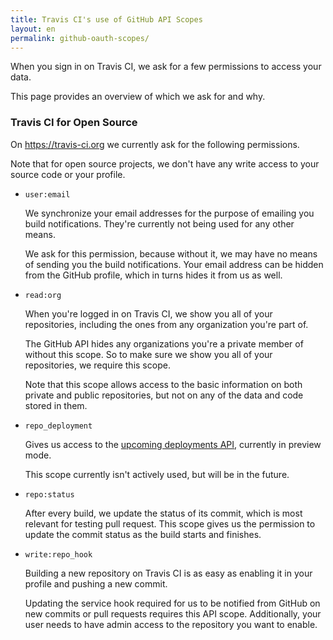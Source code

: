 ```yaml
---
title: Travis CI's use of GitHub API Scopes
layout: en
permalink: github-oauth-scopes/
---
```

When you sign in on Travis CI, we ask for a few permissions to access your data.

This page provides an overview of which we ask for and why.

### Travis CI for Open Source

On <https://travis-ci.org> we currently ask for the following permissions.

Note that for open source projects, we don't have any write access to your
source code or your profile.

* `user:email`

    We synchronize your email addresses for the purpose of emailing you build
    notifications. They're currently not being used for any other means.

    We ask for this permission, because without it, we may have no means of
    sending you the build notifications. Your email address can be hidden from
    the GitHub profile, which in turns hides it from us as well.

* `read:org`

    When you're logged in on Travis CI, we show you all of your repositories,
    including the ones from any organization you're part of.

    The GitHub API hides any organizations you're a private member of without
    this scope. So to make sure we show you all of your repositories, we require
    this scope.

    Note that this scope allows access to the basic information on both private
    and public repositories, but not on any of the data and code stored in them.

* `repo_deployment`

    Gives us access to the [upcoming deployments
    API](http://developer.github.com/v3/repos/deployments/), currently in preview mode.

    This scope currently isn't actively used, but will be in the future.

* `repo:status`

    After every build, we update the status of its commit, which is most
    relevant for testing pull request. This scope gives us the permission to
    update the commit status as the build starts and finishes.

* `write:repo_hook`
  
    Building a new repository on Travis CI is as easy as enabling it in your
    profile and pushing a new commit.

    Updating the service hook required for us to be notified from GitHub on new
    commits or pull requests requires this API scope. Additionally, your user
    needs to have admin access to the repository you want to enable.
